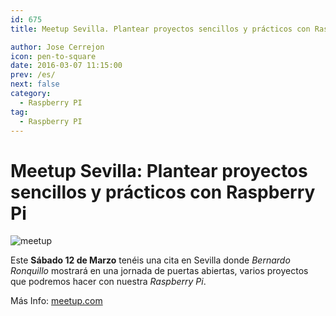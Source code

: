 ```yaml
---
id: 675
title: Meetup Sevilla. Plantear proyectos sencillos y prácticos con Raspberry Pi

author: Jose Cerrejon
icon: pen-to-square
date: 2016-03-07 11:15:00
prev: /es/
next: false
category:
  - Raspberry PI
tag:
  - Raspberry PI
---
```


# Meetup Sevilla: Plantear proyectos sencillos y prácticos con Raspberry Pi


![meetup](/images/2016/03/meetup.png)

Este **Sábado 12 de Marzo** tenéis una cita en Sevilla donde *Bernardo Ronquillo* mostrará en una jornada de puertas abiertas, varios proyectos que podremos hacer con nuestra *Raspberry Pi*.

Más Info: [meetup.com](http://www.meetup.com/es-ES/RaspberryPi-Hackers-en-Sevilla/events/229259308/)